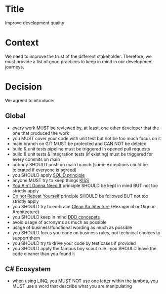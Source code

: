 # Title
Improve development quality

# Context
We need to improve the trust of the different stakeholder.
Therefore, we must provide a list of good practices to keep in mind in our development journeys.

# Decision
We agreed to introduce:

## Global
- every work MUST be reviewed by, at least, one other developer that the one that produced the work
- you MUST cover your code with unit test but not be too much focus on it
- main branch on GIT MUST be protected and CAN NOT be deleted
- build & unit tests pipeline must be triggered in opened pull requests
- build & unit tests & integration tests (if existing) must be triggered for every commits on main
- nobody SHOULD push on main branch (some exceptions could be tolerated if everyone is agreed)
- you SHOULD apply [SOLID principle](https://alexsoyes.com/solid/#s-single-responsibility-principle-srp)
- anyone MUST try to keep things [KISS](https://en.wikipedia.org/wiki/KISS_principle)
- [You Ain't Gonna Need It](https://fr.wikipedia.org/wiki/YAGNI) principle SHOULD be kept in mind BUT not too strictly apply
- [Do not Repeat Yourself](https://en.wikipedia.org/wiki/Don%27t_repeat_yourself) principle SHOULD be followed BUT not too strictly apply
- you SHOULD try to embrace [Clean Architecture](https://blog.cleancoder.com/uncle-bob/2012/08/13/the-clean-architecture.html) (Hexagonal or Oignon Architecture)
- you SHOULD keep in mind [DDD concepets]()
- avoid usage of acronyms as much as possible 
- usage of business/functional wording as much as possible 
- you SHOULD focus you code on business rules, not technical choices to support them
- you SHOULD try to drive your code by test cases if provided
- you SHOULD apply the famous boy scout rule : you SHOULD leave the code cleaner than you found it

## C# Ecosystem
- when using LINQ, you MUST NOT use one letter within the lambda, you MUST use a word that describe what you are manipulating
